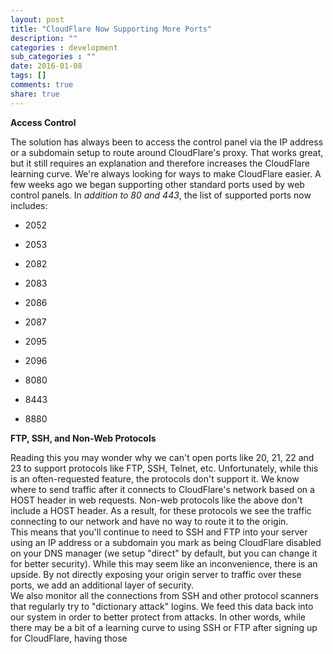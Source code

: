 ```yaml
---
layout: post
title: "CloudFlare Now Supporting More Ports"
description: ""
categories : development
sub_categories : ""
date: 2016-01-08
tags: []
comments: true
share: true
---
```


**Access Control**

The solution has always been to access the control panel via the IP address or
a subdomain setup to route around CloudFlare's proxy. That works great, but it
still requires an explanation and therefore increases the CloudFlare learning
curve. We're always looking for ways to make CloudFlare easier. A few weeks
ago we began supporting other standard ports used by web control panels. In
_addition to 80 and 443_, the list of supported ports now includes:

  

  * 2052
  * 2053  

  * 2082  

  * 2083  

  * 2086  

  * 2087  

  * 2095  

  * 2096  

  * 8080  

  * 8443  

  * 8880  

  

**FTP, SSH, and Non-Web Protocols**  

Reading this you may wonder why we can't open ports like 20, 21, 22 and 23 to
support protocols like FTP, SSH, Telnet, etc. Unfortunately, while this is an
often-requested feature, the protocols don't support it. We know where to send
traffic after it connects to CloudFlare's network based on a HOST header in
web requests. Non-web protocols like the above don't include a HOST header. As
a result, for these protocols we see the traffic connecting to our network and
have no way to route it to the origin.  
This means that you'll continue to need to SSH and FTP into your server using
an IP address or a subdomain you mark as being CloudFlare disabled on your DNS
manager (we setup "direct" by default, but you can change it for better
security). While this may seem like an inconvenience, there is an upside. By
not directly exposing your origin server to traffic over these ports, we add
an additional layer of security.  
We also monitor all the connections from SSH and other protocol scanners that
regularly try to "dictionary attack" logins. We feed this data back into our
system in order to better protect from attacks. In other words, while there
may be a bit of a learning curve to using SSH or FTP after signing up for
CloudFlare, having those  

